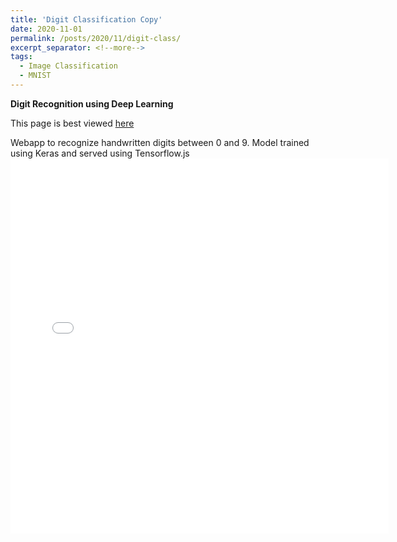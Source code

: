 ```yaml
---
title: 'Digit Classification Copy'
date: 2020-11-01
permalink: /posts/2020/11/digit-class/
excerpt_separator: <!--more-->
tags:
  - Image Classification
  - MNIST
---
```


<b>Digit Recognition using Deep Learning</b>
<br>
<p>
This page is best viewed <a href ="https://mohitpandey.netlify.app/posts/2020/11/digit-class/">here</a>
</p>
Webapp to recognize handwritten digits between 0 and 9. Model trained 
using Keras and served using Tensorflow.js
<iframe src="../../../../files/model/digit-class/tfjs.html"  sandbox="allow-same-origin allow-scripts" width="120%"  height="600"  scrolling="yes" seamless="seamless" frameborder="0" allowfullscreen>
</iframe>
<!--more-->


